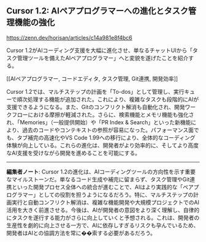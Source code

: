 ## Cursor 1.2: AIペアプログラマーへの進化とタスク管理機能の強化

https://zenn.dev/horisan/articles/c14a981e8f4bc6

Cursor 1.2がAIコーディング支援を大幅に進化させ、単なるチャットUIから「タスク管理ツールを備えたAIペアプログラマー」へと変貌を遂げたことを紹介する。

[[AIペアプログラマー, コードエディタ, タスク管理, Git連携, 開発効率]]

Cursor 1.2では、マルチステップの計画を「To-dos」として管理し、実行キューで順次処理する機能が追加された。これにより、複雑なタスクも段階的にAIが支援できるようになる。また、Gitのコンフリクト解消も自動化され、開発ワークフローにおける摩擦が軽減された。さらに、検索機能とメモリ機能も強化され、「Memories」（一般提供開始）や「PR Index & Search」といった新機能により、過去のコードやコンテキストの参照が容易になった。パフォーマンス面でも、タブ補完の高速化やVS Code 1.99への移行により、全体的なコーディング体験が向上している。これらの進化は、開発者がより効率的に、そしてより高度なAI支援を受けながら開発を進めることを可能にする。

---

**編集者ノート**: Cursor 1.2の進化は、AIコーディングツールの方向性を示す重要なマイルストーンだ。単なるコード生成や補完に留まらず、タスク管理やGit連携といった開発プロセス全体への統合が進むことで、AIはより実践的な「ペアプログラマー」としての役割を担うようになるだろう。特に、マルチステップの計画実行と自動コンフリクト解消は、複雑な機能開発や大規模プロジェクトでのAI活用を大きく前進させる。今後は、AIが開発者の意図をより深く理解し、自律的にタスクを遂行する能力がさらに向上していくと予想される。これは、開発者の生産性を劇的に向上させる一方で、AIに依存しすぎるリスクも孕んでいるため、開発者はAIとの協調方法を常に��索する必要があるだろう。